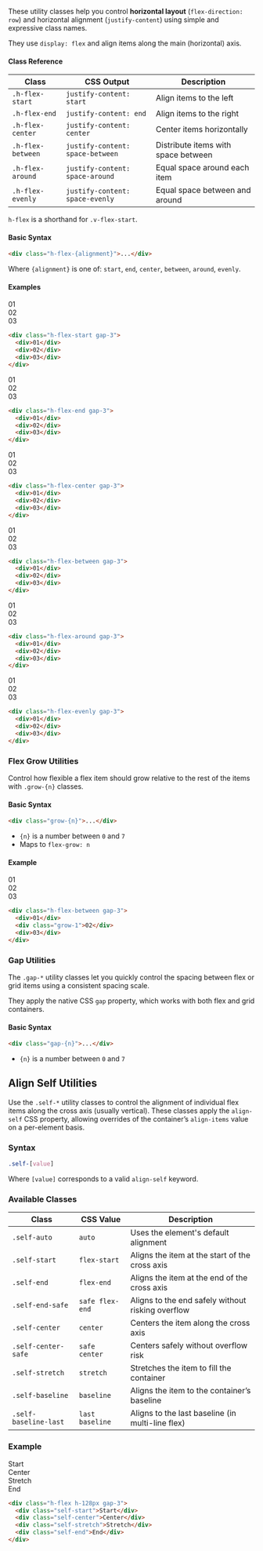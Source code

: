 These utility classes help you control **horizontal layout** (`flex-direction: row`) and horizontal alignment (`justify-content`) using simple and expressive class names.

They use `display: flex` and align items along the main (horizontal) axis.


#### Class Reference

| Class             | CSS Output                       | Description                         |
| ----------------- | -------------------------------- | ----------------------------------- |
| `.h-flex-start`   | `justify-content: start`         | Align items to the left             |
| `.h-flex-end`     | `justify-content: end`           | Align items to the right            |
| `.h-flex-center`  | `justify-content: center`        | Center items horizontally           |
| `.h-flex-between` | `justify-content: space-between` | Distribute items with space between |
| `.h-flex-around`  | `justify-content: space-around`  | Equal space around each item        |
| `.h-flex-evenly`  | `justify-content: space-evenly`  | Equal space between and around      |

`h-flex` is a shorthand for `.v-flex-start`.

#### Basic Syntax

```html
<div class="h-flex-{alignment}">...</div>
```

Where `{alignment}` is one of: `start`, `end`, `center`, `between`, `around`, `evenly`.



#### Examples

<div class="mt-5 mb-0 w-max-md">
<div class="border light:hatching-grey-100 light:border-grey-100 dark:hatching-grey-900 dark:border-grey-900 rounded h-flex-start gap-3 rounded monospace mb-4">
<div class="p-3 bg-red rounded ">01</div>
<div class="p-3 bg-red rounded monospace">02</div>
<div class="p-3 bg-red rounded monospace">03</div>
</div>
</div>

``` html
<div class="h-flex-start gap-3">
  <div>01</div>
  <div>02</div>
  <div>03</div>
</div>
```

<div class="mt-5 mb-0 w-max-md">
<div class="border light:hatching-grey-100 light:border-grey-100 dark:hatching-grey-900 dark:border-grey-900 rounded h-flex-end gap-3 rounded monospace mb-4">
<div class="p-3 bg-red rounded ">01</div>
<div class="p-3 bg-red rounded monospace">02</div>
<div class="p-3 bg-red rounded monospace">03</div>
</div>
</div>

``` html
<div class="h-flex-end gap-3">
  <div>01</div>
  <div>02</div>
  <div>03</div>
</div>
```


<div class="mt-5 mb-0 w-max-md">
<div class="border light:hatching-grey-100 light:border-grey-100 dark:hatching-grey-900 dark:border-grey-900 rounded h-flex-center gap-3 rounded monospace mb-4">
<div class="p-3 bg-red rounded ">01</div>
<div class="p-3 bg-red rounded monospace">02</div>
<div class="p-3 bg-red rounded monospace">03</div>
</div>
</div>

``` html
<div class="h-flex-center gap-3">
  <div>01</div>
  <div>02</div>
  <div>03</div>
</div>
```



<div class="mt-5 mb-0 w-max-md">
<div class="border light:hatching-grey-100 light:border-grey-100 dark:hatching-grey-900 dark:border-grey-900 rounded h-flex-between gap-3 rounded monospace mb-4">
<div class="p-3 bg-red rounded ">01</div>
<div class="p-3 bg-red rounded monospace">02</div>
<div class="p-3 bg-red rounded monospace">03</div>
</div>
</div>

``` html
<div class="h-flex-between gap-3">
  <div>01</div>
  <div>02</div>
  <div>03</div>
</div>
```

<div class="mt-5 mb-0 w-max-md">
<div class="border light:hatching-grey-100 light:border-grey-100 dark:hatching-grey-900 dark:border-grey-900 rounded h-flex-around gap-3 rounded monospace mb-4">
<div class="p-3 bg-red rounded ">01</div>
<div class="p-3 bg-red rounded monospace">02</div>
<div class="p-3 bg-red rounded monospace">03</div>
</div>
</div>

``` html
<div class="h-flex-around gap-3">
  <div>01</div>
  <div>02</div>
  <div>03</div>
</div>
```


<div class="mt-5 mb-0 w-max-md">
<div class="border light:hatching-grey-100 light:border-grey-100 dark:hatching-grey-900 dark:border-grey-900 rounded h-flex-evenly gap-3 rounded monospace mb-4">
<div class="p-3 bg-red rounded ">01</div>
<div class="p-3 bg-red rounded monospace">02</div>
<div class="p-3 bg-red rounded monospace">03</div>
</div>
</div>

``` html
<div class="h-flex-evenly gap-3">
  <div>01</div>
  <div>02</div>
  <div>03</div>
</div>
```

### Flex Grow Utilities

Control how flexible a flex item should grow relative to the rest of the items with `.grow-{n}` classes.


#### Basic Syntax

```html
<div class="grow-{n}">...</div>
```

* `{n}` is a number between `0` and `7`
* Maps to `flex-grow: n`



#### Example

<div class="mt-5 mb-0 w-max-md">
<div class="border light:hatching-grey-100 light:border-grey-100 dark:hatching-grey-900 dark:border-grey-900 rounded h-flex-between gap-3 rounded monospace mb-4">
<div class="p-3 bg-red rounded ">01</div>
<div class="p-3 bg-red rounded monospace grow-1 text-center">02</div>
<div class="p-3 bg-red rounded monospace">03</div>
</div>
</div>

``` html
<div class="h-flex-between gap-3">
  <div>01</div>
  <div class="grow-1">02</div>
  <div>03</div>
</div>
```


### Gap Utilities

The `.gap-*` utility classes let you quickly control the spacing between flex or grid items using a consistent spacing scale.

They apply the native CSS `gap` property, which works with both flex and grid containers.


#### Basic Syntax

```html
<div class="gap-{n}">...</div>
```

* `{n}` is a number between `0` and `7`




## Align Self Utilities

Use the `.self-*` utility classes to control the alignment of individual flex items along the cross axis (usually vertical). These classes apply the `align-self` CSS property, allowing overrides of the container’s `align-items` value on a per-element basis.

### Syntax

```css
.self-[value]
```

Where `[value]` corresponds to a valid `align-self` keyword.

### Available Classes

| Class                 | CSS Value       | Description                                       |
| --------------------- | --------------- | ------------------------------------------------- |
| `.self-auto`          | `auto`          | Uses the element's default alignment              |
| `.self-start`         | `flex-start`    | Aligns the item at the start of the cross axis    |
| `.self-end`           | `flex-end`      | Aligns the item at the end of the cross axis      |
| `.self-end-safe`      | `safe flex-end` | Aligns to the end safely without risking overflow |
| `.self-center`        | `center`        | Centers the item along the cross axis             |
| `.self-center-safe`   | `safe center`   | Centers safely without overflow risk              |
| `.self-stretch`       | `stretch`       | Stretches the item to fill the container          |
| `.self-baseline`      | `baseline`      | Aligns the item to the container’s baseline       |
| `.self-baseline-last` | `last baseline` | Aligns to the last baseline (in multi-line flex)  |

### Example


<div class="w-fit mt-5 mb-0 border light:hatching-grey-100 light:border-grey-100 dark:hatching-grey-900 dark:border-grey-900 rounded h-flex gap-3 text-center rounded h-128px">
<div class="p-3 bg-red self-start rounded">Start</div>
<div class="p-3 bg-red self-center rounded">Center</div>
<div class="p-3 bg-red self-stretch rounded">Stretch</div>
<div class="p-3 bg-red self-end rounded">End</div>
</div>

``` html
<div class="h-flex h-128px gap-3">
  <div class="self-start">Start</div>
  <div class="self-center">Center</div>
  <div class="self-stretch">Stretch</div>
  <div class="self-end">End</div>
</div>
```